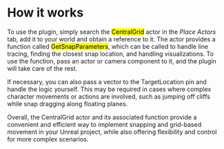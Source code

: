 # How it works

To use the plugin, simply search the <mark>CentralGrid</mark> actor in the _Place Actors_ tab, add it to your world and obtain a reference to it. The actor provides a function called <mark>GetSnapParameters</mark>, which can be called to handle line tracing, finding the closest snap location, and handling visualizations. To use the function, pass an actor or camera component to it, and the plugin will take care of the rest.

If necessary, you can also pass a vector to the TargetLocation pin and handle the logic yourself. This may be required in cases where complex character movements or actions are involved, such as jumping off cliffs while snap dragging along floating planes.

Overall, the CentralGrid actor and its associated function provide a convenient and efficient way to implement snapping and grid-based movement in your Unreal project, while also offering flexibility and control for more complex scenarios.

